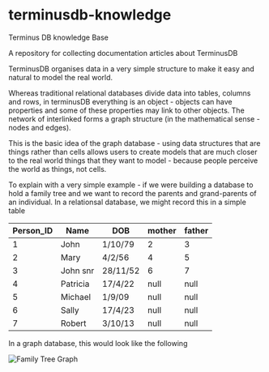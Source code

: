 # terminusdb-knowledge
Terminus DB knowledge Base

A repository for collecting documentation articles about TerminusDB

TerminusDB organises data in a very simple structure to make it easy and natural to model the real world. 

Whereas traditional relational databases divide data into tables, columns and rows, 
in terminusDB everything is an object - objects can have properties and some of these properties may link to other objects. 
The network of interlinked forms a graph structure (in the mathematical sense - nodes and edges). 

This is the basic idea of the graph database - using data structures that are things rather than cells allows users to create models 
that are much closer to the real world things that they want to model - because people perceive the world as things, not cells.  

To explain with a very simple example - if we were building a database to hold a family tree and we want to record the parents and grand-parents of an individual. 
In a relationsal database, we might record this in a simple table


Person_ID | Name | DOB | mother | father
--- | --- | --- | --- | ---
1 | John | 1/10/79 | 2 | 3
2 | Mary | 4/2/56 | 4 | 5
3 | John snr | 28/11/52 | 6 | 7
4 | Patricia | 17/4/22 | null | null
5 | Michael | 1/9/09 | null | null
6 | Sally | 17/4/23 | null | null
7 | Robert | 3/10/13 | null | null

In a graph database, this would look like the following

![Family Tree Graph](https://terminusdb.github.io/terminusdb-knowledge/images/family-tree.png "Family Tree")

